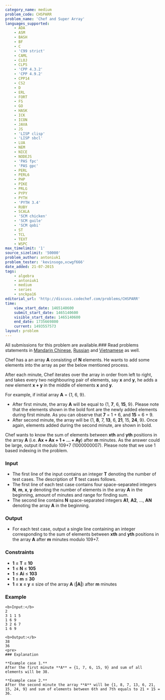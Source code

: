 ```yaml
---
category_name: medium
problem_code: CHSPARR
problem_name: 'Chef and Super Array'
languages_supported:
    - ADA
    - ASM
    - BASH
    - BF
    - C
    - 'C99 strict'
    - CAML
    - CLOJ
    - CLPS
    - 'CPP 4.3.2'
    - 'CPP 4.9.2'
    - CPP14
    - CS2
    - D
    - ERL
    - FORT
    - FS
    - GO
    - HASK
    - ICK
    - ICON
    - JAVA
    - JS
    - 'LISP clisp'
    - 'LISP sbcl'
    - LUA
    - NEM
    - NICE
    - NODEJS
    - 'PAS fpc'
    - 'PAS gpc'
    - PERL
    - PERL6
    - PHP
    - PIKE
    - PRLG
    - PYPY
    - PYTH
    - 'PYTH 3.4'
    - RUBY
    - SCALA
    - 'SCM chicken'
    - 'SCM guile'
    - 'SCM qobi'
    - ST
    - TCL
    - TEXT
    - WSPC
max_timelimit: '1'
source_sizelimit: '50000'
problem_author: antoniuk1
problem_tester: 'kevinsogo,xcwgf666'
date_added: 21-07-2015
tags:
    - algebra
    - antoniuk1
    - medium
    - series
    - snckpa16
editorial_url: 'http://discuss.codechef.com/problems/CHSPARR'
time:
    view_start_date: 1465140600
    submit_start_date: 1465140600
    visible_start_date: 1465140600
    end_date: 1735669800
    current: 1493557573
layout: problem
---
```

All submissions for this problem are available.### Read problems statements in [Mandarin Chinese](/download/translated/SNCKPA16/mandarin/CHSPARR.pdf), [Russian](/download/translated/SNCKPA16/russian/CHSPARR.pdf) and [Vietnamese](/download/translated/SNCKPA16/vietnamese/CHSPARR.pdf) as well.

Chef has a an array **A** consisting of **N** elements. He wants to add some elements into the array as per the below mentioned process.

After each minute, Chef iterates over the array in order from left to right, and takes every two neighbouring pair of elements, say **x** and **y**, he adds a new element **x + y** in the middle of elements **x** and **y**.

For example, if initial array **A** = {1, 6, 9}.

- After first minute, the array **A** will be equal to {1, **7**, 6, **15**, 9}. Please note that the elements shown in the bold font are the newly added elements during first minute. As you can observe that **7** = 1 + 6, and **15** = 6 + 9.
- After second minute, the array will be {1, **8**, 7, **13**, 6, **21**, 15, **24**, 9}. Once again, elements added during the second minute, are shown in bold.
 
Chef wants to know the sum of elements between **xth** and **yth** positions in the array **A** (i.e. **Ax + Ax + 1 + ... + Ay**) after **m** minutes. As the answer could be large, output it modulo 109+7 (1000000007). Please note that we use 1 based indexing in the problem.

### Input

- The first line of the input contains an integer **T** denoting the number of test cases. The description of **T** test cases follows.
- The first line of each test case contains four space-separated integers **N**, **m**, **x**, **y** denoting the number of elements in the array **A** in the beginning, amount of minutes and range for finding sum.
- The second line contains **N** space-separated integers **A1**, **A2**, ..., **AN** denoting the array **A** in the beginning.
 
### Output

- For each test case, output a single line containing an integer corresponding to the sum of elements between **xth** and **yth** positions in the array **A** after **m** minutes modulo 109+7.
 
### Constraints

- **1** ≤ **T** ≤ **10**
- **1** ≤ **N** ≤ **105**
- **1** ≤ **Ai** ≤ **103**
- **1** ≤ **m** ≤ **30**
- **1** ≤ **x** ≤ **y** ≤ size of the array **A** (**|A|**) after **m** minutes
 
### Example

 ```
<b>Input:</b>
2
3 1 1 5
1 6 9
3 2 6 7
1 6 9

<b>Output:</b>
38
36
<pre>
### Explanation

**Example case 1.**
 After the first minute **A** = {1, 7, 6, 15, 9} and sum of all elements will be 38.

**Example case 2.**
 After the second minute the array **A** will be {1, 8, 7, 13, 6, 21, 15, 24, 9} and sum of elements between 6th and 7th equals to 21 + 15 = 36.
